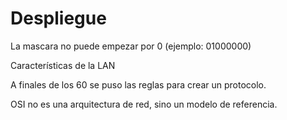 # Despliegue


La mascara no puede empezar por 0 (ejemplo: 01000000)



Características de la LAN

A finales de los 60 se puso las reglas para crear un protocolo.

OSI no es una arquitectura de red, sino un modelo de referencia.



































